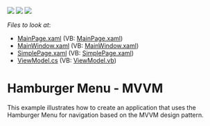 <!-- default badges list -->
![](https://img.shields.io/endpoint?url=https://codecentral.devexpress.com/api/v1/VersionRange/128659357/17.2.3%2B)
[![](https://img.shields.io/badge/Open_in_DevExpress_Support_Center-FF7200?style=flat-square&logo=DevExpress&logoColor=white)](https://supportcenter.devexpress.com/ticket/details/T568811)
[![](https://img.shields.io/badge/📖_How_to_use_DevExpress_Examples-e9f6fc?style=flat-square)](https://docs.devexpress.com/GeneralInformation/403183)
<!-- default badges end -->
<!-- default file list -->
*Files to look at*:

* [MainPage.xaml](./CS/Hamburger/MainPage.xaml) (VB: [MainPage.xaml](./VB/Hamburger/MainPage.xaml))
* [MainWindow.xaml](./CS/Hamburger/MainWindow.xaml) (VB: [MainWindow.xaml](./VB/Hamburger/MainWindow.xaml))
* [SimplePage.xaml](./CS/Hamburger/SimplePage.xaml) (VB: [SimplePage.xaml](./VB/Hamburger/SimplePage.xaml))
* [ViewModel.cs](./CS/Hamburger/ViewModel.cs) (VB: [ViewModel.vb](./VB/Hamburger/ViewModel.vb))
<!-- default file list end -->
# Hamburger Menu - MVVM


This example illustrates how to create an application that uses the Hamburger Menu for navigation based on the MVVM design pattern.

<br/>


